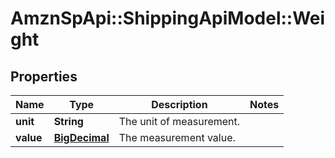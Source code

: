 # AmznSpApi::ShippingApiModel::Weight

## Properties
Name | Type | Description | Notes
------------ | ------------- | ------------- | -------------
**unit** | **String** | The unit of measurement. | 
**value** | [**BigDecimal**](BigDecimal.md) | The measurement value. | 

